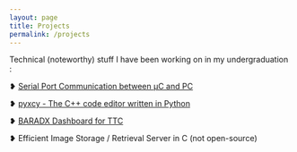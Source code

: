 ```yaml
---
layout: page
title: Projects
permalink: /projects
---
```

Technical (noteworthy) stuff I have been working on in my undergraduation :

❥ <a href="https://rounakdatta.github.io/2017/09/02/spc-proj.html">Serial Port Communication between μC and PC</a>

❥ <a href="https://rounakdatta.github.io/2017/09/07/pyxcy-proj.html">pyxcy - The C++ code editor written in Python</a>

❥ <a href="https://rounakdatta.github.io/2017/09/14/baradx-proj.html">BARADX Dashboard for TTC</a>

❥ Efficient Image Storage / Retrieval Server in C (not open-source)